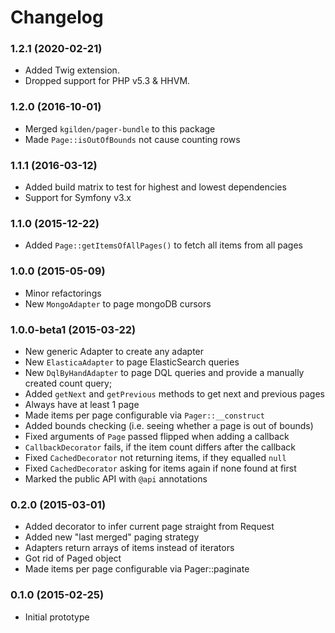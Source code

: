 Changelog
=========

### 1.2.1 (2020-02-21)

* Added Twig extension.
* Dropped support for PHP v5.3 & HHVM.

### 1.2.0 (2016-10-01)

* Merged `kgilden/pager-bundle` to this package
* Made `Page::isOutOfBounds` not cause counting rows

### 1.1.1 (2016-03-12)

* Added build matrix to test for highest and lowest dependencies
* Support for Symfony v3.x

### 1.1.0 (2015-12-22)

* Added `Page::getItemsOfAllPages()` to fetch all items from all pages

### 1.0.0 (2015-05-09)

* Minor refactorings
* New `MongoAdapter` to page mongoDB cursors

### 1.0.0-beta1 (2015-03-22)

* New generic Adapter to create any adapter
* New `ElasticaAdapter` to page ElasticSearch queries
* New `DqlByHandAdapter` to page DQL queries and provide a manually created count
  query;
* Added `getNext` and `getPrevious` methods to get next and previous pages
* Always have at least 1 page
* Made items per page configurable via `Pager::__construct`
* Added bounds checking (i.e. seeing whether a page is out of bounds)
* Fixed arguments of `Page` passed flipped when adding a callback
* `CallbackDecorator` fails, if the item count differs after the callback
* Fixed `CachedDecorator` not returning items, if they equalled `null`
* Fixed `CachedDecorator` asking for items again if none found at first
* Marked the public API with `@api` annotations

### 0.2.0 (2015-03-01)

* Added decorator to infer current page straight from Request
* Added new "last merged" paging strategy
* Adapters return arrays of items instead of iterators
* Got rid of Paged object
* Made items per page configurable via Pager::paginate

### 0.1.0 (2015-02-25)

* Initial prototype

